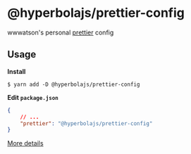 # @hyperbolajs/prettier-config

wwwatson's personal [prettier](https://prettier.io/) config

## Usage

**Install**

```shell
$ yarn add -D @hyperbolajs/prettier-config
```

**Edit `package.json`**

```json
{
    // ...
    "prettier": "@hyperbolajs/prettier-config"
}
```

[More details](https://prettier.io/docs/en/configuration.html#sharing-configurations)